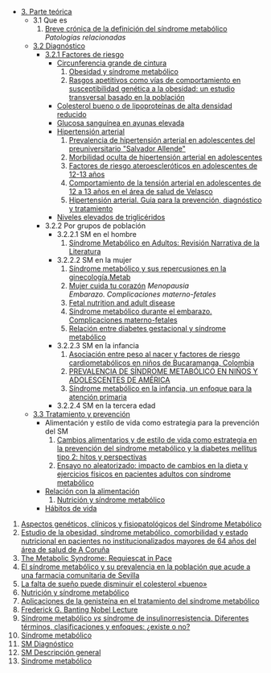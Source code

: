 - [3. Parte teórica](#parte-teórica)
    - 3.1 Que es  
      1. [Breve crónica de la definición del síndrome metabólico](/docs/documentacion/003.pdf)
        *Patologías relacionadas*
    - [3.2 Diagnóstico](#diagnóstico)
        - [3.2.1 Factores de riesgo](#Factores-de-riesgo)
            - [Circunferencia grande de cintura](#Circunferencia-grande-de-cintura)
              1.  [Obesidad y síndrome metabólico](/docs/documentacion/012.pdf)
              2.  [Rasgos apetitivos como vías de comportamiento en susceptibilidad genética a la obesidad: un estudio transversal basado en la población](/docs/documentacion/019.md)
            - [Colesterol bueno o de lipoproteínas de alta densidad reducido](#Colesterol-bueno-o-de-lipoproteínas-de-alta-densidad-reducido)
            - [Glucosa sanguínea en ayunas elevada](#Glucosa-sanguínea-en-ayunas-elevada)
            - [Hipertensión arterial](#Hipertensión-arterial)
              1. [Prevalencia de hipertensión arterial en adolescentes del preuniversitario "Salvador Allende"](/docs/documentacion/029.md)
              2. [Morbilidad oculta de hipertensión arterial en adolescentes](/docs/documentacion/030.md)
              3. [Factores de riesgo ateroescleróticos en adolescentes de 12-13 años](/docs/documentacion/031.md)
              4. [Comportamiento de la tensión arterial en adolescentes de 12 a 13 años en el área de salud de Velasco](/docs/documentacion/032.md)
              5. [Hipertensión arterial. Guia para la prevención, diagnóstico y tratamiento](/docs/documentacion/033.pdf)
            - [Niveles elevados de triglicéridos](#Niveles-elevados-de-triglicéridos)
        - 3.2.2 Por grupos de población
            - 3.2.2.1 SM en el hombre
              1.  [Síndrome Metabólico en Adultos: Revisión Narrativa de la Literatura](/docs/documentacion/021.pdf)
            - 3.2.2.2 SM en la mujer
                1.  [Síndrome metabólico y sus repercusiones en la ginecología.Metab](/docs/documentacion/024.pdf)
                2.  [Mujer cuida tu corazón](/docs/documentacion/022.pdf)
                *Menopausia*    
                *Embarazo. Complicaciones materno-fetales*
                1. [Fetal nutrition and adult disease](/docs/documentacion/009.md)
                2.  [Síndrome metabólico durante el embarazo. Complicaciones materno-fetales](/docs/documentacion/014.md)
                3.  [Relación entre diabetes gestacional y síndrome metabólico](/docs/documentacion/020.md)
            - 3.2.2.3 SM en la infancia
              1. [Asociación entre peso al nacer y factores de riesgo cardiometabólicos en niños de Bucaramanga, Colombia](/docs/documentacion/001.md)
              2.  [PREVALENCIA DE SÍNDROME METABÓLICO EN NIÑOS Y ADOLESCENTES DE AMÉRICA](/docs/documentacion/013.md)
              3.  [Síndrome metabólico en la infancia, un enfoque para la atención primaria](/docs/documentacion/015.md)
            - 3.2.2.4 SM en la tercera edad
    - [3.3 Tratamiento y prevención](#Tratamiento-y-prevención)
        - Alimentación y estilo de vida como estrategia para la prevención del SM
          1. [Cambios alimentarios y de estilo de vida como estrategia en la prevención del síndrome metabólico y la diabetes mellitus tipo 2: hitos y perspectivas](/docs/documentacion/004.md)
          2. [Ensayo no aleatorizado: impacto de cambios en la dieta y ejercicios físicos en pacientes adultos con síndrome metabólico](/docs/documentacion/008.md)
        - [Relación con la alimentación](#relación-con-la-alimentación)
          1.  [Nutrición y síndrome metabólico](/docs/documentacion/018.pdf)
        - [Hábitos de vida](#hábitos-de-vida)


1. [Aspectos genéticos, clínicos y fisiopatológicos del Síndrome Metabólico](/docs/documentacion/002.md)
2. [Estudio de la obesidad, síndrome metabólico, comorbilidad y estado nutricional en pacientes no institucionalizados mayores de 64 años del área de salud de A Coruña](/docs/documentacion/005.pdf)
3. [The Metabolic Syndrome: Requiescat in Pace](/docs/documentacion/006.md)
4. [El síndrome metabólico y su prevalencia en la población que acude a una farmacia comunitaria de Sevilla](/docs/documentacion/007.pdf)
5.  [La falta de sueño puede disminuir el colesterol «bueno»](/docs/documentacion/010.md)
6.  [Nutrición y síndrome metabólico](/docs/documentacion/011.pdf)
7.  [Aplicaciones de la genisteína en el tratamiento del síndrome metabólico](/docs/documentacion/016.pdf)
8.  [Frederick G. Banting Nobel Lecture](/docs/documentacion/017.md)
9.  [Síndrome metabólico _vs_ síndrome de insulinorresistencia. Diferentes términos, clasificaciones y enfoques: ¿existe o no?](/docs/documentacion/023.md)
10. [Síndrome metabólico](/docs/documentacion/025.md)
11. [SM Diagnóstico](/docs/documentacion/026.md)
12. [SM Descripción general](/docs/documentacion/027.md)
13. [Sindrome metabólico](/docs/documentacion/028.pdf)
